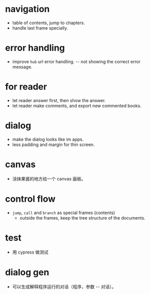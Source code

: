 # navigation
- table of contents, jump to chapters.
- handle last frame specially.
# error handling
- improve `hub` url error handling. -- not showing the correct error message.
# for reader
- let reader answer first, then show the answer.
- let reader make comments, and export new commented books.
# dialog
- make the dialog looks like im apps.
- less padding and margin for thin screen.
# canvas
- 涂抹果酱的地方给一个 canvas 画板。
# control flow
- `jump`, `call` and `branch` as special frames (contents)
  - outside the frames, keep the tree structure of the documents.
# test
- 用 cypress 做测试
# dialog gen
- 可以生成解释程序运行的对话（程序，参数 -- 对话）。
